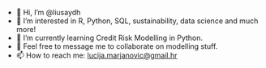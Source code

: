 - 👋 Hi, I’m @liusaydh
- 👀 I’m interested in R, Python, SQL, sustainability, data science and much more!
- 🌱 I’m currently learning Credit Risk Modelling in Python.
- 💞️ Feel free to message me to collaborate on modelling stuff.
- 📫 How to reach me: lucija.marjanovic@gmail.hr
